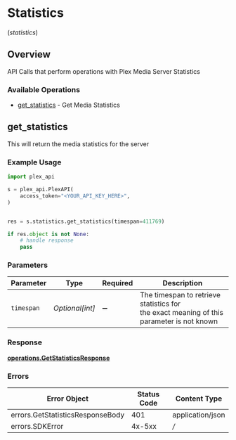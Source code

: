 # Statistics
(*statistics*)

## Overview

API Calls that perform operations with Plex Media Server Statistics


### Available Operations

* [get_statistics](#get_statistics) - Get Media Statistics

## get_statistics

This will return the media statistics for the server

### Example Usage

```python
import plex_api

s = plex_api.PlexAPI(
    access_token="<YOUR_API_KEY_HERE>",
)


res = s.statistics.get_statistics(timespan=411769)

if res.object is not None:
    # handle response
    pass

```

### Parameters

| Parameter                                                                                 | Type                                                                                      | Required                                                                                  | Description                                                                               |
| ----------------------------------------------------------------------------------------- | ----------------------------------------------------------------------------------------- | ----------------------------------------------------------------------------------------- | ----------------------------------------------------------------------------------------- |
| `timespan`                                                                                | *Optional[int]*                                                                           | :heavy_minus_sign:                                                                        | The timespan to retrieve statistics for<br/>the exact meaning of this parameter is not known<br/> |


### Response

**[operations.GetStatisticsResponse](../../models/operations/getstatisticsresponse.md)**
### Errors

| Error Object                     | Status Code                      | Content Type                     |
| -------------------------------- | -------------------------------- | -------------------------------- |
| errors.GetStatisticsResponseBody | 401                              | application/json                 |
| errors.SDKError                  | 4x-5xx                           | */*                              |
